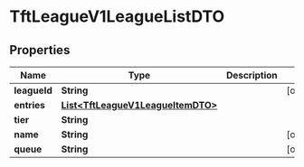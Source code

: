 

# TftLeagueV1LeagueListDTO


## Properties

| Name | Type | Description | Notes |
|------------ | ------------- | ------------- | -------------|
|**leagueId** | **String** |  |  [optional] |
|**entries** | [**List&lt;TftLeagueV1LeagueItemDTO&gt;**](TftLeagueV1LeagueItemDTO.md) |  |  |
|**tier** | **String** |  |  |
|**name** | **String** |  |  [optional] |
|**queue** | **String** |  |  [optional] |




